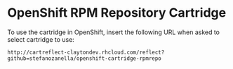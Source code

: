 # OpenShift RPM Repository Cartridge

To use the cartridge in OpenShift, insert the following URL when asked
to select cartridge to use:

```
http://cartreflect-claytondev.rhcloud.com/reflect?github=stefanozanella/openshift-cartridge-rpmrepo
```

